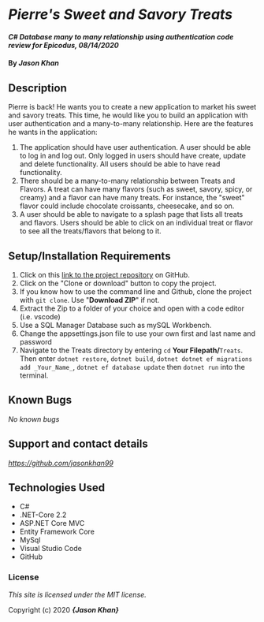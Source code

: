 # _Pierre's Sweet and Savory Treats_

#### _C# Database many to many relationship using authentication code review for Epicodus, 08/14/2020_

#### By _**Jason Khan**_

## Description

Pierre is back! He wants you to create a new application to market his sweet and savory treats. This time, he would like you to build an application with user authentication and a many-to-many relationship. Here are the features he wants in the application:

  1. The application should have user authentication. A user should be able to log in and log out. Only logged      in users should have create, update and delete functionality. All users should be able to have read functionality.
  2. There should be a many-to-many relationship between Treats and Flavors. A treat can have many flavors (such as sweet, savory, spicy, or creamy) and a flavor can have many treats. For instance, the "sweet" flavor could include chocolate croissants, cheesecake, and so on.
  3. A user should be able to navigate to a splash page that lists all treats and flavors. Users should be able to click on an individual treat or flavor to see all the treats/flavors that belong to it.

## Setup/Installation Requirements

  1. Click on this [link to the project repository](https://github.com/jasonkhan99/PierresTreats.Solution.git) on GitHub.  
  2. Click on the "Clone or download" button to copy the project.     
  3. If you know how to use the command line and Github, clone the project with `git clone`. Use "**Download ZIP**" if not.
  4. Extract the Zip to a folder of your choice and open with a code editor (i.e. vscode)
  5. Use a SQL Manager Database such as mySQL Workbench.
  6. Change the appsettings.json file to use your own first and last name and password 
  6. Navigate to the Treats directory by entering `cd` **Your Filepath/**`Treats`. Then enter `dotnet restore`, `dotnet build`, `dotnet dotnet ef migrations add _Your_Name_`, `dotnet ef database update` then `dotnet run` into the terminal.

## Known Bugs

_No known bugs_

## Support and contact details

_https://github.com/jasonkhan99_

## Technologies Used

* C#
* .NET-Core 2.2
* ASP.NET Core MVC
* Entity Framework Core
* MySql
* Visual Studio Code
* GitHub

### License

*This site is licensed under the MIT license.*

Copyright (c) 2020 **_{Jason Khan}_**